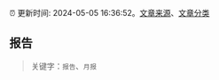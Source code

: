 :alarm_clock: 更新时间: 2024-05-05 16:36:52。[文章来源](/README.md)、[文章分类](/TAGS.md)

## 报告


> 关键字：`报告`、`月报`



